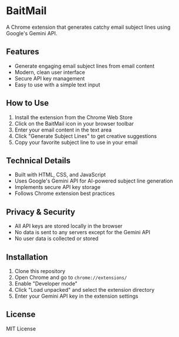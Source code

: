 # BaitMail

A Chrome extension that generates catchy email subject lines using Google's Gemini API.

## Features

- Generate engaging email subject lines from email content
- Modern, clean user interface
- Secure API key management
- Easy to use with a simple text input

## How to Use

1. Install the extension from the Chrome Web Store
2. Click on the BaitMail icon in your browser toolbar
3. Enter your email content in the text area
4. Click "Generate Subject Lines" to get creative suggestions
5. Copy your favorite subject line to use in your email

## Technical Details

- Built with HTML, CSS, and JavaScript
- Uses Google's Gemini API for AI-powered subject line generation
- Implements secure API key storage
- Follows Chrome extension best practices

## Privacy & Security

- All API keys are stored locally in the browser
- No data is sent to any servers except for the Gemini API
- No user data is collected or stored

## Installation

1. Clone this repository
2. Open Chrome and go to `chrome://extensions/`
3. Enable "Developer mode"
4. Click "Load unpacked" and select the extension directory
5. Enter your Gemini API key in the extension settings

## License

MIT License 